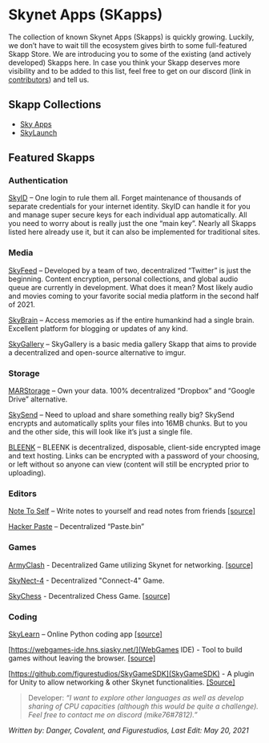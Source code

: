 # Skynet Apps (SKapps)

The collection of known Skynet Apps (Skapps) is quickly growing. Luckily, we don’t have to wait till the ecosystem gives birth to some full-featured Skapp Store. We are introducing you to some of the existing (and actively developed) Skapps here. In case you think your Skapp deserves more visibility and to be added to this list, feel free to get on our discord (link in [contributors](/help/contributors.html)) and tell us.

## Skapp Collections
* [Sky Apps](https://skyapps.hns.siasky.net/#/apps/all)
* [SkyLaunch](https://siasky.net/nAAkTFlVpsgX1-zyEPGy4bNycQW4Jjf2YztegtXHvNIRVw/)

## Featured Skapps
### Authentication
[SkyID](https://sky-id.hns.siasky.net/) – One login to rule them all. Forget maintenance of thousands of separate credentials for your internet identity. SkyID can handle it for you and manage super secure keys for each individual app automatically. All you need to worry about is really just the one “main key”. Nearly all Skapps listed here already use it, but it can also be implemented for traditional sites.
### Media
[SkyFeed](https://skyfeed.hns.siasky.net/#/) – Developed by a team of two, decentralized “Twitter” is just the beginning. Content encryption, personal collections, and global audio queue are currently in development. What does it mean? Most likely audio and movies coming to your favorite social media platform in the second half of 2021.

[SkyBrain](https://skybrain.hns.siasky.net/#/) – Access memories as if the entire humankind had a single brain. Excellent platform for blogging or updates of any kind.

[SkyGallery](https://skygallery.hns.siasky.net/#/) – SkyGallery is a basic media gallery Skapp that aims to provide a decentralized and open-source alternative to imgur.
### Storage
[MARStorage](https://marstorage.hns.siasky.net/) – Own your data. 100% decentralized “Dropbox” and “Google Drive” alternative.

[SkySend](https://skysend.hns.siasky.net/) – Need to upload and share something really big? SkySend encrypts and automatically splits your files into 16MB chunks. But to you and the other side, this will look like it’s just a single file.

[BLEENK](https://bleenk.io/) – BLEENK is decentralized, disposable, client-side encrypted image and text hosting. Links can be encrypted with a password of your choosing, or left without so anyone can view (content will still be encrypted prior to uploading).
### Editors
[Note To Self](https://note-to-self.hns.siasky.net/) – Write notes to yourself and read notes from friends [[source]](https://github.com/kwypchlo/note-to-self)

[Hacker Paste](https://hackerpaste.hns.siasky.net/) – Decentralized “Paste.bin”
### Games
[ArmyClash](https://blakerasor.hns.siasky.net) - Decentralized Game utilizing Skynet for networking. [[source]](https://github.com/mikopeck/ArmyClash)

[SkyNect-4](https://skynect4.hns.siasky.net) - Decentralized "Connect-4" Game.

[SkyChess](https://skychess.hns.siasky.net/) - Decentralized Chess Game. [[source]](https://github.com/redsolver/skychess)
### Coding

[SkyLearn](https://skylearn.hns.siasky.net/) – Online Python coding app [[source]](https://github.com/mike76-dev/skylearn)

[https://webgames-ide.hns.siasky.net/](WebGames IDE) - Tool to build games without leaving the browser. [[source]](https://github.com/ericflo/webgames-ide)

[https://github.com/figurestudios/SkyGameSDK](SkyGameSDK) - A plugin for Unity to allow networking & other Skynet functionalities. [[Source]](https://github.com/figurestudios/SkyGameSDK)

>Developer: *“I want to explore other languages as well as develop sharing of CPU capacities (although this would be quite a challenge). Feel free to contact me on discord (mike76#7812).”*

*Written by: Danger, Covalent, and Figurestudios, Last Edit: May 20, 2021*
